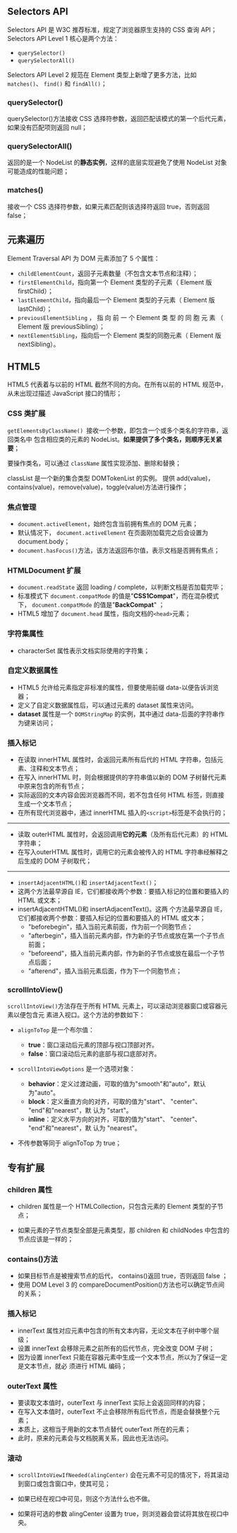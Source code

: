 ## Selectors API
Selectors API 是 W3C 推荐标准，规定了浏览器原生支持的 CSS 查询 API；
Selectors API Level 1 核心是两个方法： 
+ `querySelector()`
+ `querySelectorAll()`

Selectors API Level 2 规范在 Element 类型上新增了更多方法，比如 `matches()`、 `find()` 和 `findAll()`；

### querySelector()  

querySelector()方法接收 CSS 选择符参数，返回匹配该模式的第一个后代元素，如果没有匹配项则返回 null；

### querySelectorAll() 

返回的是一个 NodeList 的**静态实例**，这样的底层实现避免了使用 NodeList 对象可能造成的性能问题；

### matches()

接收一个 CSS 选择符参数，如果元素匹配则该选择符返回 true，否则返回 false；

## 元素遍历

Element Traversal API 为 DOM 元素添加了 5 个属性：
 + `childElementCount`，返回子元素数量（不包含文本节点和注释）；
 + `firstElementChild`，指向第一个 Element 类型的子元素（ Element 版 firstChild）；
 + `lastElementChild`，指向最后一个 Element 类型的子元素（ Element 版 lastChild）；
 + `previousElementSibling` ， 指 向 前 一 个 Element 类 型 的 同 胞 元 素 （ Element 版
previousSibling）；
 + `nextElementSibling`，指向后一个 Element 类型的同胞元素（ Element 版 nextSibling）。

## HTML5

HTML5 代表着与以前的 HTML 截然不同的方向。在所有以前的 HTML 规范中，从未出现过描述
JavaScript 接口的情形；

### CSS 类扩展  

`getElementsByClassName() `接收一个参数，即包含一个或多个类名的字符串，返回类名中
包含相应类的元素的 NodeList。**如果提供了多个类名，则顺序无关紧要**；

要操作类名，可以通过 `className` 属性实现添加、删除和替换；

classList 是一个新的集合类型 DOMTokenList 的实例。  提供 add(value)，contains(value)，remove(value)，toggle(value)方法进行操作；

### 焦点管理

+ `document.activeElement`，始终包含当前拥有焦点的 DOM 元素； 
+ 默认情况下， `document.activeElement` 在页面刚加载完之后会设置为 document.body；
+ `document.hasFocus()`方法，该方法返回布尔值，表示文档是否拥有焦点；

### HTMLDocument 扩展  

+ `document.readState` 返回 loading / complete，以判断文档是否加载完毕；
+ 标准模式下 `document.compatMode` 的值是"**CSS1Compat**"，而在混杂模式下，
  `document.compatMode` 的值是"**BackCompat**" ；
+ HTML5 增加了 `document.head` 属性，指向文档的`<head>`元素；

### 字符集属性

+ characterSet 属性表示文档实际使用的字符集；

### 自定义数据属性

+ HTML5 允许给元素指定非标准的属性，但要使用前缀 data-以便告诉浏览器；
+ 定义了自定义数据属性后，可以通过元素的 dataset 属性来访问。 
+ **dataset** 属性是一个 `DOMStringMap` 的实例，其中通过 data-后面的字符串作为键来访问；

### 插入标记

+ 在读取 innerHTML 属性时，会返回元素所有后代的 HTML 字符串，包括元素、注释和文本节点；
+ 在写入 innerHTML 时，则会根据提供的字符串值以新的 DOM 子树替代元素中原来包含的所有节点；
+ 实际返回的文本内容会因浏览器而不同，若不包含任何 HTML 标签，则直接生成一个文本节点；
+ 在所有现代浏览器中，通过 innerHTML 插入的`<script>`标签是不会执行的；

---

+ 读取 outerHTML 属性时，会返回调用**它的元素**（及所有后代元素）的 HTML 字符串；
+ 在写入outerHTML 属性时，调用它的元素会被传入的 HTML 字符串经解释之后生成的 DOM 子树取代；  

---

+ `insertAdjacentHTML()`和 `insertAdjacentText()`；
+ 这两个方法最早源自 IE，它们都接收两个参数：要插入标记的位置和要插入的 HTML 或文本； 
+ insertAdjacentHTML()和 insertAdjacentText()。这两
  个方法最早源自 IE，它们都接收两个参数：要插入标记的位置和要插入的 HTML 或文本；
  + "beforebegin"，插入当前元素前面，作为前一个同胞节点；
  + "afterbegin"，插入当前元素内部，作为新的子节点或放在第一个子节点前面；
  + "beforeend"，插入当前元素内部，作为新的子节点或放在最后一个子节点后面；
  + "afterend"，插入当前元素后面，作为下一个同胞节点；
  

### scrollIntoView()

`scrollIntoView()`方法存在于所有 HTML 元素上，可以滚动浏览器窗口或容器元素以便包含元
素进入视口。这个方法的参数如下：

 + `alignToTop` 是一个布尔值：
   + **true**：窗口滚动后元素的顶部与视口顶部对齐。
   + **false**：窗口滚动后元素的底部与视口底部对齐。

 + `scrollIntoViewOptions` 是一个选项对象：
   + **behavior**：定义过渡动画，可取的值为"smooth"和"auto"，默认为"auto"。
   + **block**：定义垂直方向的对齐，可取的值为"start"、 "center"、 "end"和"nearest"，默
     认为 "start"。
   + **inline**：定义水平方向的对齐，可取的值为"start"、 "center"、 "end"和"nearest"，默
     认为 "nearest"。

 + 不传参数等同于 alignToTop 为 true；


## 专有扩展

### children 属性

+ children 属性是一个 HTMLCollection，只包含元素的 Element 类型的子节点；

+ 如果元素的子节点类型全部是元素类型，那 children 和 childNodes 中包含的节点应该是一样的；

### contains()方法

+ 如果目标节点是被搜索节点的后代， contains()返回 true，否则返回 false  ；
+ 使用 DOM Level 3 的 compareDocumentPosition()方法也可以确定节点间的关系；

### 插入标记  

+ innerText 属性对应元素中包含的所有文本内容，无论文本在子树中哪个层级；
+ 设置 innerText 会移除元素之前所有的后代节点，完全改变 DOM 子树；
+ 因为设置 innerText 只能在容器元素中生成一个文本节点，所以为了保证一定是文本节点，就必
  须进行 HTML 编码；

### outerText 属性  

+ 要读取文本值时，outerText 与 innerText 实际上会返回同样的内容；
+ 在写入文本值时，outerText 不止会移除所有后代节点，而是会替换整个元素；
+ 本质上，这相当于用新的文本节点替代 outerText 所在的元素；
+ 此时，原来的元素会与文档脱离关系，因此也无法访问。

### 滚动  

+ `scrollIntoViewIfNeeded(alingCenter)` 会在元素不可见的情况下，将其滚动到窗口或包含窗口中，使其可见；

+ 如果已经在视口中可见，则这个方法什么也不做。

+ 如果将可选的参数 alingCenter 设置为 true，则浏览器会尝试将其放在视口中央。   
